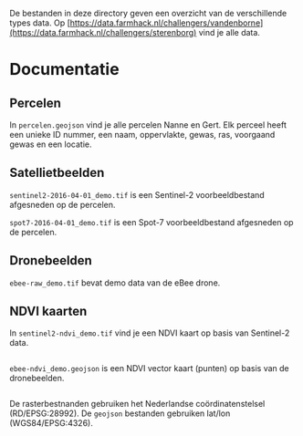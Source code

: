 De bestanden in deze directory geven een overzicht van de verschillende types data. Op [https://data.farmhack.nl/challengers/vandenborne](https://data.farmhack.nl/challengers/sterenborg) vind je alle data.

# Documentatie

## Percelen

In `percelen.geojson` vind je alle percelen Nanne en Gert. Elk perceel heeft een unieke ID nummer, een naam, oppervlakte, gewas, ras, voorgaand gewas en een locatie.

## Satellietbeelden

`sentinel2-2016-04-01_demo.tif` is een Sentinel-2 voorbeeldbestand afgesneden op de percelen.

 `spot7-2016-04-01_demo.tif` is een Spot-7 voorbeeldbestand afgesneden op de percelen.

## Dronebeelden

`ebee-raw_demo.tif` bevat demo data van de eBee drone.

## NDVI kaarten

In `sentinel2-ndvi_demo.tif` vind je een NDVI kaart op basis van Sentinel-2 data.

![]()

`ebee-ndvi_demo.geojson` is een NDVI vector kaart (punten) op basis van de dronebeelden.

![]()

De rasterbestnanden gebruiken het Nederlandse coördinatenstelsel (RD/EPSG:28992). De `geojson` bestanden gebruiken lat/lon (WGS84/EPSG:4326).